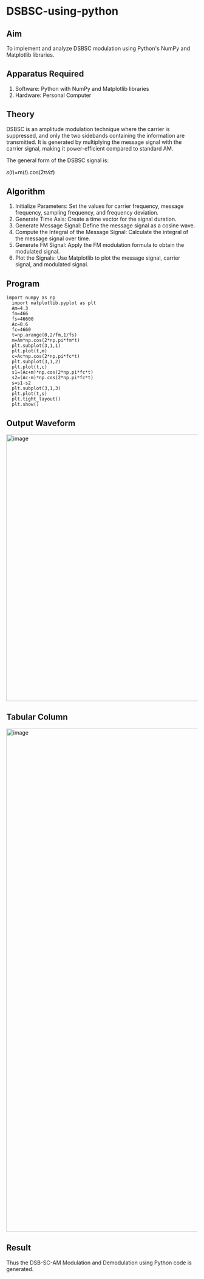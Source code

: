 # DSBSC-using-python

## Aim
To implement and analyze DSBSC modulation using Python's NumPy and Matplotlib libraries. 

## Apparatus Required

1.	Software: Python with NumPy and Matplotlib libraries
2.	Hardware: Personal Computer
  
## Theory

DSBSC is an amplitude modulation technique where the carrier is suppressed, and only the two sidebands containing the information are transmitted. It is generated by multiplying the message signal with the carrier signal, making it power-efficient compared to standard AM.

The general form of the DSBSC signal is:

𝑠(𝑡)=m(𝑡).cos(2𝜋*𝑓𝑐*𝑡)

## Algorithm


1.	Initialize Parameters: Set the values for carrier frequency, message frequency, sampling frequency, and frequency deviation.
2.	Generate Time Axis: Create a time vector for the signal duration.
3.	Generate Message Signal: Define the message signal as a cosine wave.
4.	Compute the Integral of the Message Signal: Calculate the integral of the message signal over time.
5.	Generate FM Signal: Apply the FM modulation formula to obtain the modulated signal.
6.	Plot the Signals: Use Matplotlib to plot the message signal, carrier signal, and modulated signal.

## Program
```
import numpy as np
  import matplotlib.pyplot as plt
  Am=4.3
  fm=466
  fs=46600
  Ac=8.6
  fc=4660
  t=np.arange(0,2/fm,1/fs)
  m=Am*np.cos(2*np.pi*fm*t)
  plt.subplot(3,1,1)
  plt.plot(t,m)
  c=Ac*np.cos(2*np.pi*fc*t)
  plt.subplot(3,1,2)
  plt.plot(t,c)
  s1=(Ac+m)*np.cos(2*np.pi*fc*t)
  s2=(Ac-m)*np.cos(2*np.pi*fc*t)
  s=s1-s2
  plt.subplot(3,1,3)
  plt.plot(t,s)
  plt.tight_layout()
  plt.show()
```
## Output Waveform
<img width="940" height="700" alt="image" src="https://github.com/user-attachments/assets/b6c024d3-30e7-42d4-ba49-e4419adaf790" />

## Tabular Column
<img width="940" height="1321" alt="image" src="https://github.com/user-attachments/assets/881e0595-6dae-4382-892f-28675a8544a1" />

## Result
Thus the DSB-SC-AM Modulation and Demodulation using Python code is generated.
